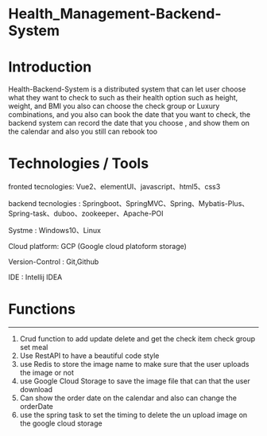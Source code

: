 # Health_Management-Backend-System

# Introduction
Health-Backend-System is a distributed system that can let user choose what they want to check to such as their health option such as height, weight, and BMI
you also can choose the check group or Luxury combinations, and you also can book the date that you want to check, the backend system can record the date that you choose 
, and show them on the calendar and also you still can rebook too 


# Technologies / Tools

fronted tecnologies: Vue2、elementUI、javascript、html5、css3

backend tecnologies : Springboot、SpringMVC、Spring、Mybatis-Plus、Spring-task、duboo、zookeeper、Apache-POI

Systme : Windows10、Linux

Cloud platform: GCP (Google cloud platoform storage)

Version-Control : Git,Github

IDE : Intellij IDEA

# Functions
__________________________

1.  Crud function to add update delete and get the check item check group set meal
2.  Use RestAPI to have a beautiful code style
3.  use Redis to store the image name to make sure that the user uploads the image or not
4.  use Google Cloud Storage to save the image file that can that the user download
5.  Can show the order date on the calendar and also can change the orderDate 
6.  use the spring task to set the timing to delete the un upload image on the google cloud storage
